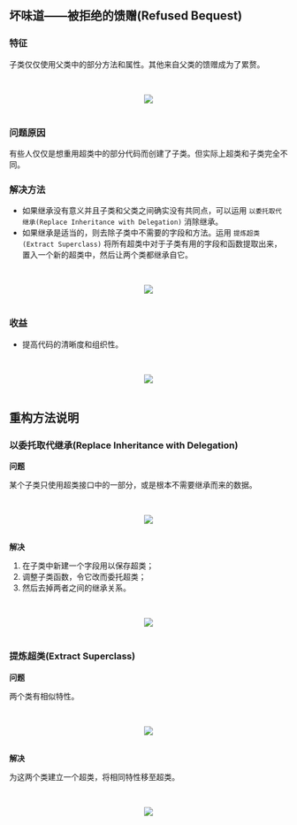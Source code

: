 ## 坏味道——被拒绝的馈赠(Refused Bequest)

### 特征

子类仅仅使用父类中的部分方法和属性。其他来自父类的馈赠成为了累赘。

<br><div align="center"><img src="https://raw.githubusercontent.com/dunwu/images/master/images/design/refactor/refused-bequest-1.png"/></div><br>

### 问题原因

有些人仅仅是想重用超类中的部分代码而创建了子类。但实际上超类和子类完全不同。

### 解决方法

- 如果继承没有意义并且子类和父类之间确实没有共同点，可以运用 `以委托取代继承(Replace Inheritance with Delegation)` 消除继承。
- 如果继承是适当的，则去除子类中不需要的字段和方法。运用 `提炼超类(Extract Superclass)` 将所有超类中对于子类有用的字段和函数提取出来，置入一个新的超类中，然后让两个类都继承自它。

<br><div align="center"><img src="https://raw.githubusercontent.com/dunwu/images/master/images/design/refactor/refused-bequest-2.png"/></div><br>

### 收益

- 提高代码的清晰度和组织性。

<br><div align="center"><img src="https://raw.githubusercontent.com/dunwu/images/master/images/design/refactor/refused-bequest-3.png"/></div><br>

## 重构方法说明

### 以委托取代继承(Replace Inheritance with Delegation)

**问题**

某个子类只使用超类接口中的一部分，或是根本不需要继承而来的数据。

<br><div align="center"><img src="https://raw.githubusercontent.com/dunwu/images/master/images/design/refactor/replace-inheritance-with-delegation-before.png"/></div><br>

**解决**

1. 在子类中新建一个字段用以保存超类；
2. 调整子类函数，令它改而委托超类；
3. 然后去掉两者之间的继承关系。

<br><div align="center"><img src="https://raw.githubusercontent.com/dunwu/images/master/images/design/refactor/replace-inheritance-with-delegation-after.png"/></div><br>

### 提炼超类(Extract Superclass)

**问题**

两个类有相似特性。

<br><div align="center"><img src="https://raw.githubusercontent.com/dunwu/images/master/images/design/refactor/extract-superclass-before.png"/></div><br>

**解决**

为这两个类建立一个超类，将相同特性移至超类。

<br><div align="center"><img src="https://raw.githubusercontent.com/dunwu/images/master/images/design/refactor/extract-superclass-after.png"/></div><br>
